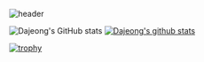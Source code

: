 ![header](https://capsule-render.vercel.app/api?type=slice&color=auto&height=300&section=header&text=Dajeong%20Heo&fontSize=90)

![Dajeong's GitHub stats](https://github-readme-stats.vercel.app/api?username=dajoeng&hide=prs,contribs&show_icons=true)
[![Dajeong's github stats](https://github-readme-stats.vercel.app/api/top-langs/?username=dajoeng&show_icons=true&hide_border=true&title_color=004386&icon_color=004386&layout=compact)](https://github.com/dajoeng)

[![trophy](https://github-profile-trophy.vercel.app/?username=dajoeng)](https://github.com/ryo-ma/github-profile-trophy)
